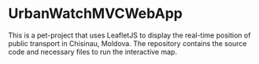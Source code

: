 # UrbanWatchMVCWebApp
 This is a pet-project that uses LeafletJS to display the real-time position of public transport in Chisinau, Moldova. The repository contains the source code and necessary files to run the interactive map.
